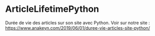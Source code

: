 # ArticleLifetimePython
Durée de vie des articles sur son site avec Python.
Voir sur notre site : https://www.anakeyn.com/2019/06/01/duree-vie-articles-site-python/
